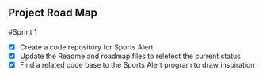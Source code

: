 ## Project Road Map
#Sprint 1
- [x] Create a code repository for Sports Alert
- [x] Update the Readme and roadmap files to relefect the current status
- [x] Find a related code base to the Sports Alert program to draw inspiration
